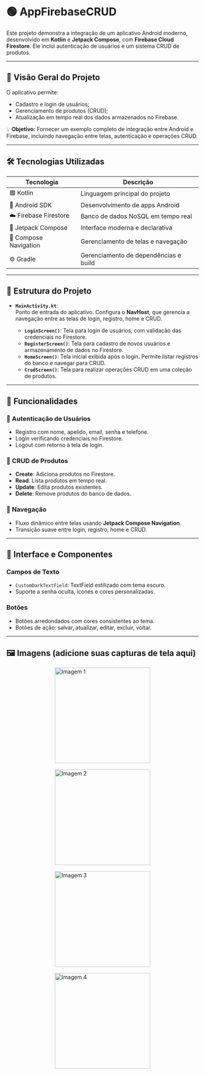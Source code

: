 # 🟢 AppFirebaseCRUD

Este projeto demonstra a integração de um aplicativo Android moderno, desenvolvido em **Kotlin** e **Jetpack Compose**, com **Firebase Cloud Firestore**. Ele inclui autenticação de usuários e um sistema CRUD de produtos.

---

## 🔹 Visão Geral do Projeto

O aplicativo permite:

- Cadastro e login de usuários;
- Gerenciamento de produtos (CRUD);
- Atualização em tempo real dos dados armazenados no Firebase.

💡 **Objetivo:** Fornecer um exemplo completo de integração entre Android e Firebase, incluindo navegação entre telas, autenticação e operações CRUD.

---

## 🛠 Tecnologias Utilizadas

| Tecnologia | Descrição |
|------------|-----------|
| 🟪 Kotlin | Linguagem principal do projeto |
| 📱 Android SDK | Desenvolvimento de apps Android |
| ☁️ Firebase Firestore | Banco de dados NoSQL em tempo real |
| 🎨 Jetpack Compose | Interface moderna e declarativa |
| 🔀 Compose Navigation | Gerenciamento de telas e navegação |
| ⚙️ Gradle | Gerenciamento de dependências e build |

---

## 📂 Estrutura do Projeto

* **`MainActivity.kt`**:  
  Ponto de entrada do aplicativo. Configura o **NavHost**, que gerencia a navegação entre as telas de login, registro, home e CRUD.

  * **`LoginScreen()`**: Tela para login de usuários, com validação das credenciais no Firestore.
  * **`RegisterScreen()`**: Tela para cadastro de novos usuários e armazenamento de dados no Firestore.
  * **`HomeScreen()`**: Tela inicial exibida após o login. Permite listar registros do banco e navegar para CRUD.
  * **`CrudScreen()`**: Tela para realizar operações CRUD em uma coleção de produtos.


---

## 📌 Funcionalidades

### 👤 Autenticação de Usuários
- Registro com nome, apelido, email, senha e telefone.
- Login verificando credenciais no Firestore.
- Logout com retorno à tela de login.

### 📝 CRUD de Produtos
- **Create**: Adiciona produtos no Firestore.
- **Read**: Lista produtos em tempo real.
- **Update**: Edita produtos existentes.
- **Delete**: Remove produtos do banco de dados.

### 🔄 Navegação
- Fluxo dinâmico entre telas usando **Jetpack Compose Navigation**.
- Transição suave entre login, registro, home e CRUD.

---

## 🎨 Interface e Componentes

### Campos de Texto
- `CustomDarkTextField`: TextField estilizado com tema escuro.
- Suporte a senha oculta, ícones e cores personalizadas.

### Botões
- Botões arredondados com cores consistentes ao tema.
- Botões de ação: salvar, atualizar, editar, excluir, voltar.

---

## 🖼 Imagens (adicione suas capturas de tela aqui)
<div style="display: flex; flex-wrap: wrap; justify-content: center; gap: 16px;">
  <!-- Linha 1 -->
  <img width="250" alt="Imagem 1" src="https://github.com/user-attachments/assets/ab353af6-d2da-4bd0-8ff3-219a96944369" />
  <img width="250" alt="Imagem 2" src="https://github.com/user-attachments/assets/02cb99a7-975a-4934-855f-a319298318bc" />

  <!-- Linha 2 -->
  <img width="250" alt="Imagem 3" src="https://github.com/user-attachments/assets/b1ea44e5-3632-41ea-aa05-dfaa0e24c4e9" />
  <img width="250" alt="Imagem 4" src="https://github.com/user-attachments/assets/cbf7fbf7-1bef-46c5-93be-0bee110155bd" />
</div>

